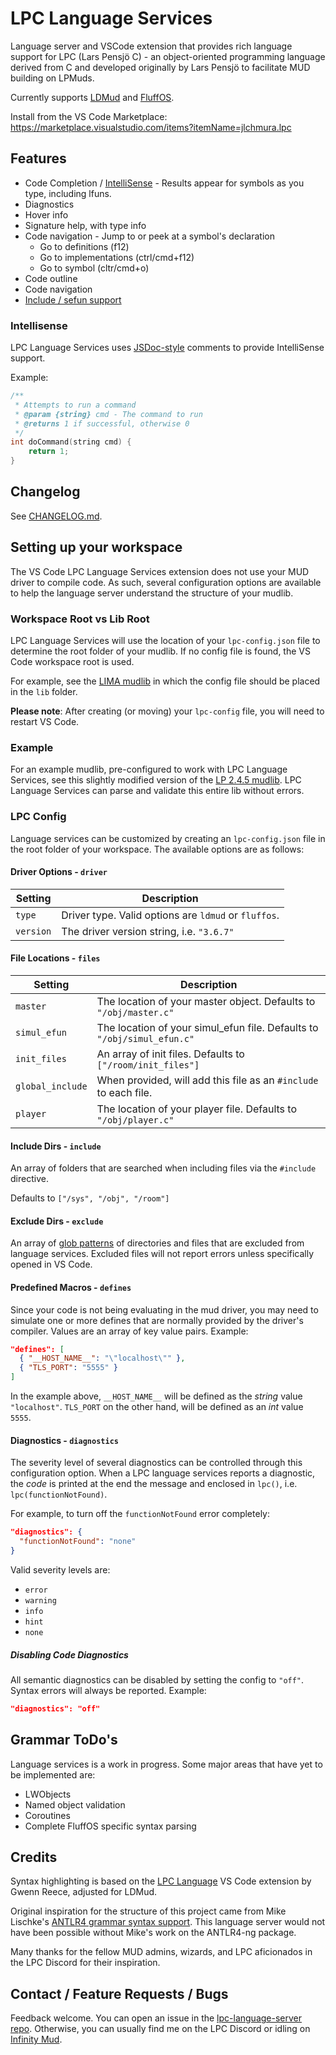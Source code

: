 # LPC Language Services

Language server and VSCode extension that provides rich language support for LPC (Lars Pensjö C) - an object-oriented programming language derived from C and developed originally by Lars Pensjö to facilitate MUD building on LPMuds.

Currently supports [LDMud](https://www.ldmud.eu/) and [FluffOS](https://www.fluffos.info/).

Install from the VS Code Marketplace: https://marketplace.visualstudio.com/items?itemName=jlchmura.lpc

## Features

-   Code Completion / [IntelliSense](#intellisense) - Results appear for symbols as you type, including lfuns.
-   Diagnostics
-   Hover info
-   Signature help, with type info
-   Code navigation - Jump to or peek at a symbol's declaration
    -   Go to definitions (f12)
    -   Go to implementations (ctrl/cmd+f12)
    -   Go to symbol (cltr/cmd+o)
-   Code outline
-   Code navigation
-   [Include / sefun support](#includes--sefuns)

### Intellisense

LPC Language Services uses [JSDoc-style](https://www.typescriptlang.org/docs/handbook/jsdoc-supported-types.html) comments to provide IntelliSense support.

Example:

```c
/**
 * Attempts to run a command
 * @param {string} cmd - The command to run
 * @returns 1 if successful, otherwise 0
 */
int doCommand(string cmd) {
    return 1;
}
```

## Changelog

See [CHANGELOG.md](CHANGELOG.md).

## Setting up your workspace

The VS Code LPC Language Services extension does not use your MUD driver to compile code. As such, several configuration options are available to help the language server understand the structure of your mudlib.

### Workspace Root vs Lib Root

LPC Language Services will use the location of your `lpc-config.json` file to determine the root folder of your mudlib. If no config file is found, the VS Code workspace root is used.

For example, see the [LIMA mudlib](https://github.com/fluffos/lima) in which the config file should be placed in the `lib` folder.

**Please note**: After creating (or moving) your `lpc-config` file, you will need to restart VS Code.

### Example

For an example mudlib, pre-configured to work with LPC Language Services, see this slightly modified version of the [LP 2.4.5 mudlib](https://github.com/jlchmura/lp-245). LPC Language Services can parse and validate this entire lib without errors.

### LPC Config

Language services can be customized by creating an `lpc-config.json` file in the root folder of your workspace. The available options are as follows:

#### Driver Options - `driver`

| Setting   | Description                                          |
| --------- | ---------------------------------------------------- |
| `type`    | Driver type. Valid options are `ldmud` or `fluffos`. |
| `version` | The driver version string, i.e. `"3.6.7"`            |

#### File Locations - `files`

| Setting          | Description                                                             |
| ---------------- | ----------------------------------------------------------------------- |
| `master`         | The location of your master object. Defaults to `"/obj/master.c"`       |
| `simul_efun`     | The location of your simul_efun file. Defaults to `"/obj/simul_efun.c"` |
| `init_files`     | An array of init files. Defaults to `["/room/init_files"]`              |
| `global_include` | When provided, will add this file as an `#include` to each file.        |
| `player`         | The location of your player file. Defaults to `"/obj/player.c"`         |

#### Include Dirs - `include`

An array of folders that are searched when including files via the `#include` directive.

Defaults to `["/sys", "/obj", "/room"]`

#### Exclude Dirs - `exclude`

An array of [glob patterns](https://code.visualstudio.com/docs/editor/glob-patterns) of directories and files that are excluded from language services. Excluded files will not report errors unless specifically opened in VS Code.

#### Predefined Macros - `defines`

Since your code is not being evaluating in the mud driver, you may need to simulate one or more defines that are normally provided by the driver's compiler. Values are an array of key value pairs. Example:

```json
"defines": [
  { "__HOST_NAME__": "\"localhost\"" },
  { "TLS_PORT": "5555" }
]
```

In the example above, `__HOST_NAME__` will be defined as the _string_ value `"localhost"`. `TLS_PORT` on the other hand, will be defined as an _int_ value `5555`.

#### Diagnostics - `diagnostics`

The severity level of several diagnostics can be controlled through this configuration option. When a LPC language services reports a diagnostic, the _code_ is printed at the end the message and enclosed in `lpc()`, i.e. `lpc(functionNotFound)`.

For example, to turn off the `functionNotFound` error completely:

```json
"diagnostics": {
  "functionNotFound": "none"
}
```

Valid severity levels are:

-   `error`
-   `warning`
-   `info`
-   `hint`
-   `none`

##### Disabling Code Diagnostics

All semantic diagnostics can be disabled by setting the config to `"off"`. Syntax errors will always be reported. Example:

```json
"diagnostics": "off"
```

## Grammar ToDo's

Language services is a work in progress. Some major areas that have yet to be implemented are:

-   LWObjects
-   Named object validation
-   Coroutines
-   Complete FluffOS specific syntax parsing

## Credits

Syntax highlighting is based on the [LPC Language](https://marketplace.visualstudio.com/items?itemName=undeadfish.vscode-lpc-lang) VS Code extension by Gwenn Reece, adjusted for LDMud.

Original inspiration for the structure of this project came from Mike Lischke's [ANTLR4 grammar syntax support](https://marketplace.visualstudio.com/items?itemName=mike-lischke.vscode-antlr4). This language server would not have been possible without Mike's work on the ANTLR4-ng package.

Many thanks for the fellow MUD admins, wizards, and LPC aficionados in the LPC Discord for their inspiration.

## Contact / Feature Requests / Bugs

Feedback welcome. You can open an issue in the [lpc-language-server repo](https://github.com/jlchmura/lpc-language-server/issues).
Otherwise, you can usually find me on the LPC Discord or idling on [Infinity Mud](https://infinitymud.com/).
